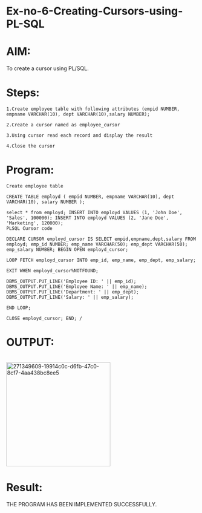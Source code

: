# Ex-no-6-Creating-Cursors-using-PL-SQL
# AIM: 
To create a cursor using PL/SQL.
# Steps:

    1.Create employee table with following attributes (empid NUMBER, empname VARCHAR(10), dept VARCHAR(10),salary NUMBER);

    2.Create a cursor named as employee_cursor

    3.Using cursor read each record and display the result

    4.Close the cursor

# Program:
```
Create employee table

CREATE TABLE employd ( empid NUMBER, empname VARCHAR(10), dept VARCHAR(10), salary NUMBER );

select * from employd; INSERT INTO employd VALUES (1, 'John Doe', 'Sales', 100000); INSERT INTO employd VALUES (2, 'Jane Doe', 'Marketing', 120000);
PLSQL Cursor code

DECLARE CURSOR employd_cursor IS SELECT empid,empname,dept,salary FROM employd; emp_id NUMBER; emp_name VARCHAR(50); emp_dept VARCHAR(50); emp_salary NUMBER; BEGIN OPEN employd_cursor;

LOOP FETCH employd_cursor INTO emp_id, emp_name, emp_dept, emp_salary;

EXIT WHEN employd_cursor%NOTFOUND;

DBMS_OUTPUT.PUT_LINE('Employee ID: ' || emp_id);
DBMS_OUTPUT.PUT_LINE('Employee Name: ' || emp_name);
DBMS_OUTPUT.PUT_LINE('Department: ' || emp_dept);
DBMS_OUTPUT.PUT_LINE('Salary: ' || emp_salary);

END LOOP;

CLOSE employd_cursor; END; /
```
# OUTPUT:
<br>
<img width="275" alt="271349609-19914c0c-d6fb-47c0-8cf7-4aa438bc8ee5" src="https://github.com/thrikesh/Ex-no-6-Creating-Cursors-using-PL-SQL/assets/119576222/c206e78b-3371-4e26-a2e6-a445fe143044">


# Result:
THE PROGRAM HAS BEEN IMPLEMENTED SUCCESSFULLY.
